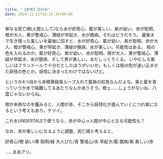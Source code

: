 ```yaml
---
title: "【参考】羽の石"
date: 2024-12-21T15:25:35+09:00
---
```

単なる死亡順(人間として)なら水が好奇心、藍が美しい、紫が幼い、赤が聡明、橙が大人、黄が警戒心、薄緑が早起き、水が臆病。それはどうだろう。
最後まで生き残った美しいを最後に回すと、水が好奇心、藍が幼い、紫が聡明、赤が大人、橙が警戒心、黄が早起き、薄緑が臆病、水が美しい。可能性はある。
枝の色を入れるのか。藍が好奇心、紫が幼い、赤が聡明、橙が大人、黄が警戒心、薄緑が早起き、水が臆病、そして黒が美しい。まだしっくりくる。
いやむしろ美しいはフランドールで十分だとしたほうがいいか。もしくは枝の色が迷い込ませた妖怪の色とか。妖怪に決まったわけではないけど。

というか4つ目から赤橙黄緑青ループ入れて藍紫の虹色なんだよな。紫と藍を青っていうか水で隔離してるあたりなんかありそう。橙ェ……しょうがないね、八雲じゃないからね。

橙が未熟なのを鑑みると、人間が赤、そこから妖怪化が進んでいくにつれ紫になるという考えもあり。ケツイ。

これをUNDERTALEで使うなら、赤が中心→人間が中心となる可能性も？

なお、赤が美しいになるように調整、死亡順と考えると、

好奇心/橙
幼い/黄
聡明/緑
大人びた/青
警戒心/水
早起き/藍
臆病/紫
美しい/赤

……まあアリ。
